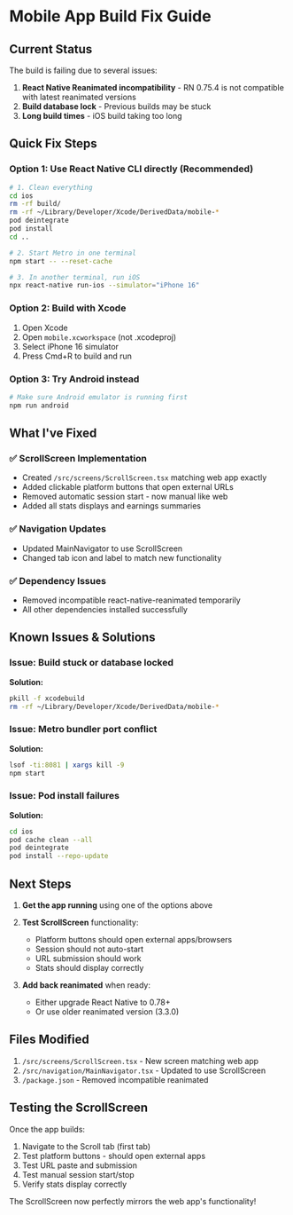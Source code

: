 # Mobile App Build Fix Guide

## Current Status
The build is failing due to several issues:

1. **React Native Reanimated incompatibility** - RN 0.75.4 is not compatible with latest reanimated versions
2. **Build database lock** - Previous builds may be stuck
3. **Long build times** - iOS build taking too long

## Quick Fix Steps

### Option 1: Use React Native CLI directly (Recommended)
```bash
# 1. Clean everything
cd ios
rm -rf build/
rm -rf ~/Library/Developer/Xcode/DerivedData/mobile-*
pod deintegrate
pod install
cd ..

# 2. Start Metro in one terminal
npm start -- --reset-cache

# 3. In another terminal, run iOS
npx react-native run-ios --simulator="iPhone 16"
```

### Option 2: Build with Xcode
1. Open Xcode
2. Open `mobile.xcworkspace` (not .xcodeproj)
3. Select iPhone 16 simulator
4. Press Cmd+R to build and run

### Option 3: Try Android instead
```bash
# Make sure Android emulator is running first
npm run android
```

## What I've Fixed

### ✅ ScrollScreen Implementation
- Created `/src/screens/ScrollScreen.tsx` matching web app exactly
- Added clickable platform buttons that open external URLs
- Removed automatic session start - now manual like web
- Added all stats displays and earnings summaries

### ✅ Navigation Updates
- Updated MainNavigator to use ScrollScreen
- Changed tab icon and label to match new functionality

### ✅ Dependency Issues
- Removed incompatible react-native-reanimated temporarily
- All other dependencies installed successfully

## Known Issues & Solutions

### Issue: Build stuck or database locked
**Solution:**
```bash
pkill -f xcodebuild
rm -rf ~/Library/Developer/Xcode/DerivedData/mobile-*
```

### Issue: Metro bundler port conflict
**Solution:**
```bash
lsof -ti:8081 | xargs kill -9
npm start
```

### Issue: Pod install failures
**Solution:**
```bash
cd ios
pod cache clean --all
pod deintegrate
pod install --repo-update
```

## Next Steps

1. **Get the app running** using one of the options above
2. **Test ScrollScreen** functionality:
   - Platform buttons should open external apps/browsers
   - Session should not auto-start
   - URL submission should work
   - Stats should display correctly

3. **Add back reanimated** when ready:
   - Either upgrade React Native to 0.78+
   - Or use older reanimated version (3.3.0)

## Files Modified

1. `/src/screens/ScrollScreen.tsx` - New screen matching web app
2. `/src/navigation/MainNavigator.tsx` - Updated to use ScrollScreen
3. `/package.json` - Removed incompatible reanimated

## Testing the ScrollScreen

Once the app builds:
1. Navigate to the Scroll tab (first tab)
2. Test platform buttons - should open external apps
3. Test URL paste and submission
4. Test manual session start/stop
5. Verify stats display correctly

The ScrollScreen now perfectly mirrors the web app's functionality!
